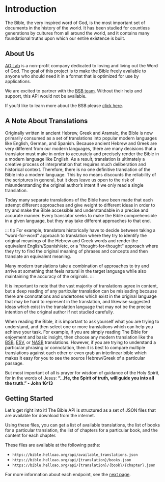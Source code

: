 # Introduction

The Bible, the very inspired word of God, is the most important set of documents in the history of the world. It has been studied for countless generations by cultures from all around the world, and it contains many foundational truths upon which our entire existence is built.

## About Us

[AO Lab](https://helloao.org/) is a non-profit company dedicated to loving and living out the Word of God. The goal of this project is to make the Bible freely available to anyone who should need it in a format that is optimized for use by applications.

We are excited to partner with the [BSB team](https://bereanbibles.com/). Without their help and support, this API would not be available.

If you’d like to learn more about the BSB please [click here](https://bereanbibles.com/about-berean-study-bible/).

## A Note About Translations

Originally written in ancient Hebrew, Greek and Aramaic, the Bible is now primarily consumed as a set of translations into popular modern languages like English, German, and Spanish. Because ancient Hebrew and Greek are very different from our modern languages, there are many decisions that a translator must make in order to accurately and precisely render the Bible in a modern language like English. As a result, translation is ultimately a creative process of interpretation that requires much deliberation and historical context. Therefore, there is no one definitive translation of the Bible into a modern language. This by no means discounts the reliability of the scriptures in general, but it does leave us open to the risk of misunderstanding the original author’s intent if we only read a single translation.

Today many separate translations of the Bible have been made that each attempt different approaches and give weight to different ideas in order to try and make the Bible accessible and understandable in a precise and accurate manner. Every translator seeks to make the Bible comprehensible in a given language, but they may take different approaches to that end. 

::: tip
For example, translators historically have to decide between taking a "word-for-word" approach to translation where they try to identify the original meanings of the Hebrew and Greek words and render the equivalent English/Spanish/etc, or a "thought-for-thought" approach where they try to find the original meaning of phrases and concepts and then translate an equivalent meaning.

Many modern translations take a combination of approaches to try and arrive at something that feels natural in the target language while also maintaining the accuracy of the originals.
:::

It is important to note that the vast majority of translations agree in content, but a deep reading of any particular translation can be misleading because there are connotations and undertones which exist in the original language that may be hard to represent in the translation, and likewise suggested ideas which exist in the translation language that may not be the precise intention of the original author if not studied carefully.

When reading the Bible, it is important to ask yourself what you are trying to understand, and then select one or more translations which can help you achieve your task. For example, if you are simply reading The Bible for enjoyment and basic insight, then choose any modern translation like the [BSB](https://bereanbibles.com/), [ESV](https://www.esv.org/), or [NASB](https://www.lockman.org/new-american-standard-bible-nasb/) translations. However, if you are trying to understand a particular phrasing or connotation, then it is best to compare multiple translations against each other or even grab an interlinear bible which makes it easy for you to see the source Hebrew/Greek of a particular passage.

But most important of all is prayer for wisdom of guidance of the Holy Spirit, for in the words of Jesus: **“...He, the Spirit of truth, will guide you into all the truth.” - John 16:13**

## Getting Started

Let's get right into it! The Bible API is structured as a set of JSON files that are available for download from the internet.

Using these files, you can get a list of available translations, the list of books for a particular translation, the list of chapters for a particular book, and the content for each chapter.

These files are available at the following paths:

-   `https://bible.helloao.org/api/available_translations.json`
-   `https://bible.helloao.org/api/{translation}/books.json`
-   `https://bible.helloao.org/api/{translation}/{book}/{chapter}.json`

For more information about each endpoint, see the [next page](./making-requests.md).